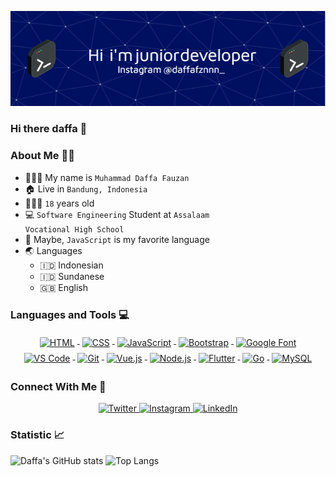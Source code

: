 ![logo](https://github.com/muhammaddaffafauzan/muhammaddaffafauzan/blob/d32131386fd230e5ab4a7b7caede38bdce1d19a0/header-img.png)

### Hi there daffa 👋

### About Me 👨🏻

- 👨🏻‍💼 My name is <code>Muhammad Daffa Fauzan</code>
- 🏠 Live in <code>Bandung, Indonesia</code>
- 🧍🏻‍♂️ <code>18</code> years old
- 💻 <code>Software Engineering</code> Student at <code>Assalaam Vocational High School</code>
- 🌟 Maybe, <code>JavaScript</code> is my favorite language 
- 🌏 Languages
  - 🇮🇩 Indonesian
  - 🇮🇩 Sundanese
  - 🇬🇧 English

### Languages and Tools 💻

<p align="center">
  <!-- HTML -->
  <a href="https://html.spec.whatwg.org/" rel="nofollow">
    <img src="https://www.w3.org/html/logo/downloads/HTML5_Logo_512.png" alt="HTML" height="40" style="vertical-align:top; margin:4px">
  </a>
 
  <!-- CSS -->
  <a href="https://www.w3.org/TR/CSS/#css" rel="nofollow">
    <img src="https://seeklogo.com/images/C/css3-logo-8724075274-seeklogo.com.png" alt="CSS" height="40" style="vertical-align:top; margin:4px">
  </a>

  <!-- JavaScript -->
  <a href="https://www.javascript.com/" rel="nofollow">
    <img src="https://upload.wikimedia.org/wikipedia/commons/6/6a/JavaScript-logo.png" alt="JavaScript" height="40" style="vertical-align:top; margin:4px"> 
  </a>
  
  <!-- Bootstrap -->
  <a href="https://getbootstrap.com/" rel="nofollow"> 
    <img src="https://upload.wikimedia.org/wikipedia/commons/thumb/b/b2/Bootstrap_logo.svg/800px-Bootstrap_logo.svg.png" alt="Bootstrap" height="40" style="vertical-align:top; margin:4px"> 
  </a>
  
  <!-- Google Font -->
  <a href="https://fonts.google.com/" rel="nofollow"> 
    <img src="https://encrypted-tbn0.gstatic.com/images?q=tbn:ANd9GcQbKNei4TQZhCvnwAQbEPQqMRR0Yp7nFb8l6HUoJZLpCQ&s" alt="Google Font" height="40" style="vertical-align:top; margin:4px">
  </a>
 
  <!-- VS Code -->
  <a href="https://code.visualstudio.com/" rel="nofollow"> 
    <img src="https://upload.wikimedia.org/wikipedia/commons/thumb/9/9a/Visual_Studio_Code_1.35_icon.svg/800px-Visual_Studio_Code_1.35_icon.svg.png" alt="VS Code" height="40" style="vertical-align:top; margin:4px"> 
  </a>

  <!-- Git -->
  <a href="https://git-scm.com/" rel="nofollow"> 
    <img src="https://git-scm.com/images/logos/downloads/Git-Icon-1788C.png" alt="Git" height="40" style="vertical-align:top; margin:4px">
  </a>

  <!-- Vue.js -->
  <a href="https://www.vue.js.co.id/" rel="nofollow"> 
    <img src="https://upload.wikimedia.org/wikipedia/commons/thumb/9/95/Vue.js_Logo_2.svg/1184px-Vue.js_Logo_2.svg.png" alt="Vue.js" height="45" style="vertical-align:top; margin:4px">
  </a>

  <!-- Node.js -->
  <a href="https://nodejs.org/id" rel="nofollow"> 
    <img src="https://cdn.freebiesupply.com/logos/large/2x/nodejs-1-logo-png-transparent.png" alt="Node.js" height="45" style="vertical-align:top; margin:4px">
  </a>

  <!-- Flutter -->
  <a href="https://flutter.dev/" rel="nofollow"> 
    <img src="https://cdn.iconscout.com/icon/free/png-256/free-flutter-2038877-1720090.png?f=webp" alt="Flutter" height="45" style="vertical-align:top; margin:4px">
  </a>

  <!-- Go -->
  <a href="https://go.dev/" rel="nofollow"> 
    <img src="https://go.dev/blog/go-brand/Go-Logo/PNG/Go-Logo_Blue.png" alt="Go" height="45" style="vertical-align:top; margin:4px">
  </a>

  <!-- MySQL -->
  <a href="https://www.mysql.com/" rel="nofollow"> 
    <img src="https://upload.wikimedia.org/wikipedia/labs/8/8e/Mysql_logo.png" alt="MySQL" height="45" style="vertical-align:top; margin:4px">
  </a>
</p>

### Connect With Me :handshake:

<p align="center">
  <a href="https://twitter.com/daffafznnn" rel="nofollow">
    <img src="https://img.shields.io/badge/Twitter-1DA1F2?style=for-the-badge&logo=twitter&logoColor=white" alt="Twitter" />
  </a>
  <a href="https://instagram.com/daffafznnn_/" rel="nofollow">
    <img src="https://img.shields.io/badge/Instagram-E4405F?style=for-the-badge&logo=instagram&logoColor=white" alt="Instagram" />
  </a>
 <a href="https://www.linkedin.com/in/muhammad-daffa-fauzan-b0219a2a1/" rel="nofollow">
    <img src="https://img.shields.io/badge/LinkedIn-0077B5?style=for-the-badge&logo=linkedin&logoColor=white" alt="LinkedIn" />
  </a>
</p>

### Statistic :chart_with_upwards_trend:

![Daffa's GitHub stats](https://github-readme-stats.vercel.app/api?username=muhammaddaffafauzan&show_icons=true&theme=tokyonight)
![Top Langs](https://github-readme-stats.vercel.app/api/top-langs/?username=muhammaddaffafauzan&layout=compact&theme=tokyonight)

